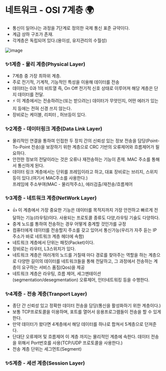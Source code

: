 # 네트워크 - OSI 7계층 🌍

 * 통신이 일어나는 과정을 7단계로 정의한 국제 통신 표준 규약이다.
 * 계급 상하 구조가 존재.
 * 각계층은 독립되어 있다.(용이성, 유지관리의 수월성)

![image](https://user-images.githubusercontent.com/92282445/215492678-37ebf720-18c3-49cb-84ba-4f614659c474.png)


### ✨1계층 - 물리 계층(Physical Layer)
 * 7계층 중 가장 최하위 계층.  
 * 주로 전기적, 기계적, 기능적인 특성을 이용해 데이터를 전송  
 * 데이터는 0과 1의 비트열 즉, On Off 전기적 신호 상태로 이루어져 해당 계층은 단지 데이터를 전달.  
 * ⚡ 이 계층에서는 전송하려는(또는 받으려는) 데이터가 무엇인지, 어떤 에러가 있는지 등에는 전혀 신경 쓰지 않는다.  
 * 장비로는 케이블, 리피터 , 허브등이 있다.


### ✨2계층 - 데이터링크 계층(Data Link Layer)
* 물리적인 연결을 통하여 인접한 두 장치 간의 신뢰성 있는 정보 전송을 담당(Point-To-Point 전송)을 
보장하기 위한 계층으로 CRC 기반의 오류제어와 흐름제어가 필요하다.  
* 안전한 정보의 전달이라는 것은 오류나 재전송하는 기능이 존재.   MAC 주소를 통해서 통신하게 된다.  
* 데이터 링크 계층에서는 단위를 프레임이라고 하고, 대표 장비로는 브리지, 스위치 등이 있다.(여기서 MAC주소를 사용한다.)  
프레임에 주소부여(MAC - 물리적주소),  에러검출/재전송/흐름제어


### ✨3계층 - 네트워크 계층(NetWork Layer)
* 👍 이 계층에서 가장 중요한 기능은 데이터를 목적지까지 가장 안전하고 빠르게 전달하는 기능(라우팅)이다. 
사용되는 프로토콜 종류도 다양,라우팅 기술도 다양하다.
* 중계 노드를 통하여 전송하는 경우 어떻게 중계할 것인가를 규정
* 컴퓨터에게 데이터를 전송할지 주소를 갖고 있어서 통신가능(우리가 자주 듣는 IP 주소가 바로 네트워크 계층 헤더에 속함)
* 네트워크 계층에서 단위는 패킷(Packet)이다.
* 장비로는 라우터, L3스위치가 있다.
* 네트워크 계층은 여러개의 노드를 거칠때 마다 경로를 찾아주는 역할을 하는 계층으로
다양한 길이의 데이터를 네트워크들을 통해 전달하고, 그 과정에서 전송하는 계층이 요구하는 서비스 품짐(Qos)을 제공
* 네트워크 계층은 라우팅, 흐름 제어, 세그멘테이션(segmentation/desegmentation)
오류제어, 인터네트워킹 등을 수행한다.


### ✨4계층 - 전송 계층(Tranport Layer)
* 종단 간 신뢰성 있고 정확한 데이터 전송을 담당(통신을 활성화하기 위한 계층이다.)
* 보통 TCP프로토콜을 이용하며, 포트를 열어서 응용프로그램들이 전송을 할 수 있게 한다.
* 만약 데이터가 왔다면 4계층에서 해당 데이터를 하나로 합쳐서 5계층으로 던져준다.
* 단대단 오류제어 및 흐름제어 이 계층 까지는 물리적인 계층에 속한다. 데이터 전송을 위해서 Port번호를 사용(TCP/UDP 프로토콜을 사용한다.)
* 전송 계층 단위는 세그먼트(Segment)


### ✨5계층 - 세션 계층(Session Layer)


